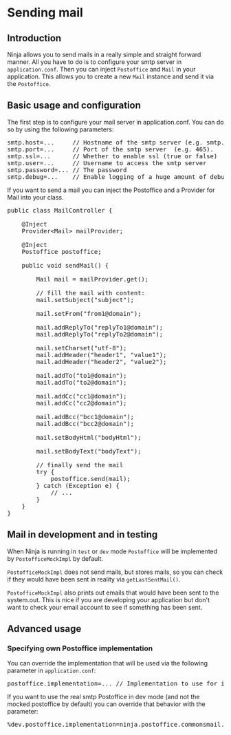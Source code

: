 Sending mail
============

Introduction
------------

Ninja allows you to send mails in a really simple and straight forward manner.
All you have to do is to configure your smtp server in 
<code>application.conf</code>. Then
you can inject <code>Postoffice</code> and <code>Mail</code> in your application. 
This allows you to create a new <code>Mail</code> instance and send 
it via the <code>Postoffice</code>.

Basic usage and configuration
-----------------------------

The first step is to configure your mail server in application.conf. You 
can do so by using the following parameters:

<pre class="prettyprint">
smtp.host=...     // Hostname of the smtp server (e.g. smtp.mycompany.com)
smtp.port=...     // Port of the smtp server  (e.g. 465).
smtp.ssl=...      // Whether to enable ssl (true or false)
smtp.user=...     // Username to access the smtp server
smtp.password=... // The password
smtp.debug=...    // Enable logging of a huge amount of debug information (true or false)
</pre>


If you want to send a mail you can inject the Postoffice and a Provider for
Mail into your class.

<pre class="prettyprint">
public class MailController {

    @Inject
    Provider&lt;Mail&gt; mailProvider;

    @Inject
    Postoffice postoffice;

    public void sendMail() {
    
        Mail mail = mailProvider.get();

        // fill the mail with content:
        mail.setSubject("subject");

        mail.setFrom("from1@domain");

        mail.addReplyTo("replyTo1@domain");
        mail.addReplyTo("replyTo2@domain");

        mail.setCharset("utf-8");
        mail.addHeader("header1", "value1");
        mail.addHeader("header2", "value2");

        mail.addTo("to1@domain");
        mail.addTo("to2@domain");

        mail.addCc("cc1@domain");
        mail.addCc("cc2@domain");

        mail.addBcc("bcc1@domain");
        mail.addBcc("bcc2@domain");

        mail.setBodyHtml("bodyHtml");

        mail.setBodyText("bodyText");

        // finally send the mail
		try {
			postoffice.send(mail);
		} catch (Exception e) {
		    // ...
		}
    }
}
</pre>


Mail in development and in testing
----------------------------------

When Ninja is running in <code>test</code> or <code>dev</code> mode 
<code>Postoffice</code> will be implemented by <code>PostofficeMockImpl</code> by default.

<code>PostofficeMockImpl</code> does not send mails, but stores mails, so you can check
if they would have been sent in reality via <code>getLastSentMail()</code>.

<code>PostofficeMockImpl</code> also prints out emails that would have been sent
to the system.out. This is nice if you are developing your application but
don't want to check your email account to see if something has been sent.


Advanced usage
--------------

### Specifying own Postoffice implementation

You can override the implementation that will be used via the following parameter
in <code>application.conf</code>:

<pre class="prettyprint">
postoffice.implementation=... // Implementation to use for interface Postoffice
</pre>

If you want to use the real smtp Postoffice in dev mode (and not the mocked
postoffice by default) you can override that behavior with the parameter:

<pre class="prettyprint">
%dev.postoffice.implementation=ninja.postoffice.commonsmail.PostofficeCommonsmailImpl
</pre>